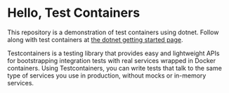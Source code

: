 # Hello, Test Containers 

This repository is a demonstration of test containers using dotnet. 
Follow along with test containers at 
[the dotnet getting started page](https://testcontainers.com/guides/getting-started-with-testcontainers-for-dotnet/).

Testcontainers is a testing library that provides easy and lightweight APIs for bootstrapping integration tests with real services wrapped in Docker containers. Using Testcontainers, you can write tests that talk to the same type of services you use in production, without mocks or in-memory services.

